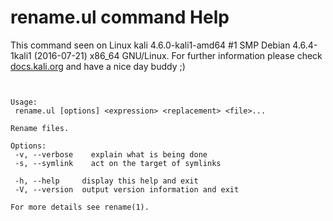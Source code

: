 # rename.ul command Help
 
 This command seen on Linux kali 4.6.0-kali1-amd64 #1 SMP Debian 4.6.4-1kali1 (2016-07-21) x86_64 GNU/Linux. For further information please check [docs.kali.org](docs.kali.org) and have a nice day buddy ;) 

~~~


Usage:
 rename.ul [options] <expression> <replacement> <file>...

Rename files.

Options:
 -v, --verbose    explain what is being done
 -s, --symlink    act on the target of symlinks

 -h, --help     display this help and exit
 -V, --version  output version information and exit

For more details see rename(1).

~~~
